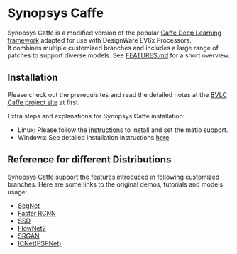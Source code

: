 Synopsys Caffe  
==============  
  
Synopsys Caffe is a modified version of the popular [Caffe Deep Learning framework](http://caffe.berkeleyvision.org/) adapted for use with DesignWare EV6x Processors.  
It combines multiple customized branches and includes a large range of patches to support diverse models. See [FEATURES.md](https://github.com/foss-for-synopsys-dwc-arc-processors/synopsys-caffe/blob/master/FEATURES.md) for a short overview.  
  
Installation  
------------  
Please check out the prerequisites and read the detailed notes at the [BVLC Caffe project site](http://caffe.berkeleyvision.org/installation.html) at first.  
  
Extra steps and explanations for Synopsys Caffe installation:  
- Linux: Please follow the [instructions](https://github.com/foss-for-synopsys-dwc-arc-processors/synopsys-caffe/commit/10169e55f4d460c52067792d5f36b9113fa9a705#comments) to install and set the matio support.  
- Windows: See detailed installation instructions [here](https://github.com/BVLC/caffe/blob/windows/README.md).  
  
Reference for different Distributions  
-------------------------------------  
Synopsys Caffe support the features introduced in following customized branches. Here are some links to the original demos, tutorials and models usage:  
- [SegNet](https://github.com/alexgkendall/caffe-segnet)  
- [Faster RCNN](https://github.com/rbgirshick/py-faster-rcnn)  
- [SSD](https://github.com/weiliu89/caffe/tree/ssd)  
- [FlowNet2](https://github.com/lmb-freiburg/flownet2)  
- [SRGAN](https://github.com/ShenghaiRong/caffe_srgan)  
- [ICNet(PSPNet)](https://github.com/hszhao/ICNet)  
